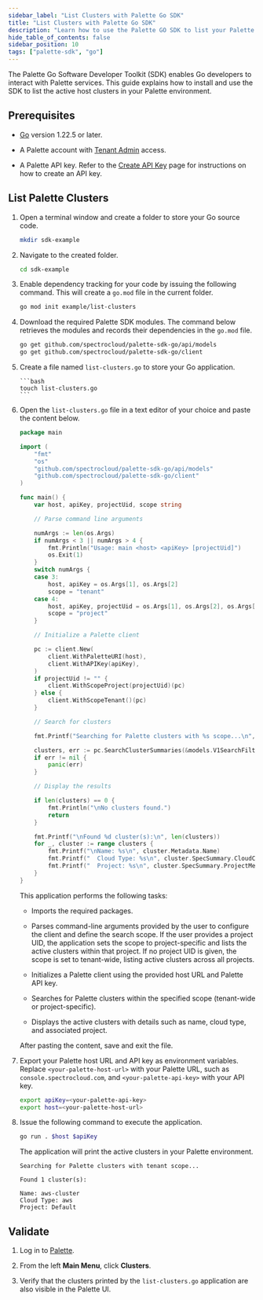 ```yaml
---
sidebar_label: "List Clusters with Palette Go SDK"
title: "List Clusters with Palette Go SDK"
description: "Learn how to use the Palette GO SDK to list your Palette host clusters."
hide_table_of_contents: false
sidebar_position: 10
tags: ["palette-sdk", "go"]
---
```


The Palette Go Software Developer Toolkit (SDK) enables Go developers to interact with Palette services. This guide
explains how to install and use the SDK to list the active host clusters in your Palette environment.

## Prerequisites

- [Go](https://go.dev/doc/install) version 1.22.5 or later.

- A Palette account with [Tenant Admin](../../tenant-settings/tenant-settings.md) access.

- A Palette API key. Refer to the [Create API Key](../../user-management/authentication/api-key/create-api-key.md) page
  for instructions on how to create an API key.

## List Palette Clusters

1.  Open a terminal window and create a folder to store your Go source code.

    ```bash
    mkdir sdk-example
    ```

2.  Navigate to the created folder.

    ```bash
    cd sdk-example
    ```

3.  Enable dependency tracking for your code by issuing the following command. This will create a `go.mod` file in the
    current folder.

    ```bash
    go mod init example/list-clusters
    ```

4.  Download the required Palette SDK modules. The command below retrieves the modules and records their dependencies in
    the `go.mod` file.

    ```bash
    go get github.com/spectrocloud/palette-sdk-go/api/models
    go get github.com/spectrocloud/palette-sdk-go/client
    ```

5.  Create a file named `list-clusters.go` to store your Go application.

        ```bash
        touch list-clusters.go
        ```

6.  Open the `list-clusters.go` file in a text editor of your choice and paste the content below.

    ```go
    package main

    import (
        "fmt"
        "os"
        "github.com/spectrocloud/palette-sdk-go/api/models"
        "github.com/spectrocloud/palette-sdk-go/client"
    )

    func main() {
        var host, apiKey, projectUid, scope string

        // Parse command line arguments

        numArgs := len(os.Args)
        if numArgs < 3 || numArgs > 4 {
            fmt.Println("Usage: main <host> <apiKey> [projectUid]")
            os.Exit(1)
        }
        switch numArgs {
        case 3:
            host, apiKey = os.Args[1], os.Args[2]
            scope = "tenant"
        case 4:
            host, apiKey, projectUid = os.Args[1], os.Args[2], os.Args[3]
            scope = "project"
        }

        // Initialize a Palette client

        pc := client.New(
            client.WithPaletteURI(host),
            client.WithAPIKey(apiKey),
        )
        if projectUid != "" {
            client.WithScopeProject(projectUid)(pc)
        } else {
            client.WithScopeTenant()(pc)
        }

        // Search for clusters

        fmt.Printf("Searching for Palette clusters with %s scope...\n", scope)

        clusters, err := pc.SearchClusterSummaries(&models.V1SearchFilterSpec{}, []*models.V1SearchFilterSortSpec{})
        if err != nil {
            panic(err)
        }

        // Display the results

        if len(clusters) == 0 {
            fmt.Println("\nNo clusters found.")
            return
        }

        fmt.Printf("\nFound %d cluster(s):\n", len(clusters))
        for _, cluster := range clusters {
            fmt.Printf("\nName: %s\n", cluster.Metadata.Name)
            fmt.Printf("  Cloud Type: %s\n", cluster.SpecSummary.CloudConfig.CloudType)
            fmt.Printf("  Project: %s\n", cluster.SpecSummary.ProjectMeta.Name)
        }
    }
    ```

    This application performs the following tasks:

    - Imports the required packages.

    - Parses command-line arguments provided by the user to configure the client and define the search scope. If the
      user provides a project UID, the application sets the scope to project-specific and lists the active clusters
      within that project. If no project UID is given, the scope is set to tenant-wide, listing active clusters across
      all projects.

    - Initializes a Palette client using the provided host URL and Palette API key.

    - Searches for Palette clusters within the specified scope (tenant-wide or project-specific).

    - Displays the active clusters with details such as name, cloud type, and associated project.

    After pasting the content, save and exit the file.

7.  Export your Palette host URL and API key as environment variables. Replace `<your-palette-host-url>` with your
    Palette URL, such as `console.spectrocloud.com`, and `<your-palette-api-key>` with your API key.

    ```bash
    export apiKey=<your-palette-api-key>
    export host=<your-palette-host-url>
    ```

8.  Issue the following command to execute the application.

    ```bash
    go run . $host $apiKey
    ```

    The application will print the active clusters in your Palette environment.

    ```text hideClipboard
    Searching for Palette clusters with tenant scope...

    Found 1 cluster(s):

    Name: aws-cluster
    Cloud Type: aws
    Project: Default
    ```

## Validate

1. Log in to [Palette](https://console.spectrocloud.com/).

2. From the left **Main Menu**, click **Clusters**.

3. Verify that the clusters printed by the `list-clusters.go` application are also visible in the Palette UI.
